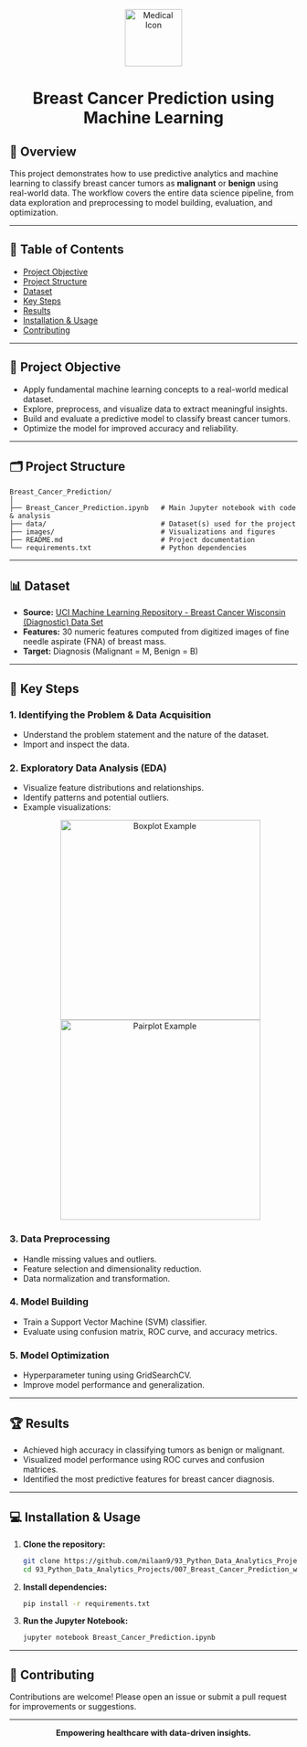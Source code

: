 <p align="center">
  <img src="https://img.icons8.com/color/96/000000/medical-doctor.png" width="100" alt="Medical Icon"/>
</p>

<h1 align="center">Breast Cancer Prediction using Machine Learning</h1>

## 🚀 Overview

This project demonstrates how to use predictive analytics and machine learning to classify breast cancer tumors as **malignant** or **benign** using real-world data. The workflow covers the entire data science pipeline, from data exploration and preprocessing to model building, evaluation, and optimization.

---

## 📑 Table of Contents

- [Project Objective](#project-objective)
- [Project Structure](#project-structure)
- [Dataset](#dataset)
- [Key Steps](#key-steps)
- [Results](#results)
- [Installation & Usage](#installation--usage)
- [Contributing](#contributing)

---

## 🎯 Project Objective

- Apply fundamental machine learning concepts to a real-world medical dataset.
- Explore, preprocess, and visualize data to extract meaningful insights.
- Build and evaluate a predictive model to classify breast cancer tumors.
- Optimize the model for improved accuracy and reliability.

---

## 🗂️ Project Structure

```
Breast_Cancer_Prediction/
│
├── Breast_Cancer_Prediction.ipynb   # Main Jupyter notebook with code & analysis
├── data/                            # Dataset(s) used for the project
├── images/                          # Visualizations and figures
├── README.md                        # Project documentation
└── requirements.txt                 # Python dependencies
```

---

## 📊 Dataset

- **Source:** [UCI Machine Learning Repository - Breast Cancer Wisconsin (Diagnostic) Data Set](https://archive.ics.uci.edu/ml/datasets/Breast+Cancer+Wisconsin+%28Diagnostic%29)
- **Features:** 30 numeric features computed from digitized images of fine needle aspirate (FNA) of breast mass.
- **Target:** Diagnosis (Malignant = M, Benign = B)

---

## 🔑 Key Steps

### 1. Identifying the Problem & Data Acquisition
- Understand the problem statement and the nature of the dataset.
- Import and inspect the data.

### 2. Exploratory Data Analysis (EDA)
- Visualize feature distributions and relationships.
- Identify patterns and potential outliers.
- Example visualizations:
  <p align="center">
    <img src="https://seaborn.pydata.org/_images/seaborn-boxplot-1.png" width="350" alt="Boxplot Example"/>
    <img src="https://seaborn.pydata.org/_images/seaborn-pairplot-1.png" width="350" alt="Pairplot Example"/>
  </p>

### 3. Data Preprocessing
- Handle missing values and outliers.
- Feature selection and dimensionality reduction.
- Data normalization and transformation.

### 4. Model Building
- Train a Support Vector Machine (SVM) classifier.
- Evaluate using confusion matrix, ROC curve, and accuracy metrics.

### 5. Model Optimization
- Hyperparameter tuning using GridSearchCV.
- Improve model performance and generalization.

---

## 🏆 Results

- Achieved high accuracy in classifying tumors as benign or malignant.
- Visualized model performance using ROC curves and confusion matrices.
- Identified the most predictive features for breast cancer diagnosis.

---

## 💻 Installation & Usage

1. **Clone the repository:**
   ```bash
   git clone https://github.com/milaan9/93_Python_Data_Analytics_Projects.git
   cd 93_Python_Data_Analytics_Projects/007_Breast_Cancer_Prediction_with_ML
   ```

2. **Install dependencies:**
   ```bash
   pip install -r requirements.txt
   ```

3. **Run the Jupyter Notebook:**
   ```bash
   jupyter notebook Breast_Cancer_Prediction.ipynb
   ```

---

## 🤝 Contributing

Contributions are welcome! Please open an issue or submit a pull request for improvements or suggestions.

---

<p align="center">
  <b>Empowering healthcare with data-driven insights.</b>
</p>
